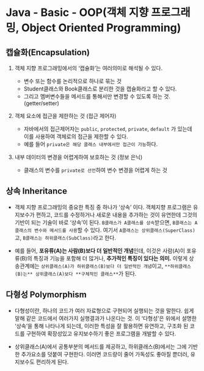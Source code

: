 # Java - Basic - OOP(객체 지향 프로그래밍, Object Oriented Programming)


## 캡슐화(Encapsulation)
1. 객체 지향 프로그래밍에서의 ‘캡슐화’는 여러의미로 해석될 수 있다.
    * 변수 또는 함수를 논리적으로 하나로 묶는 것
    * Student클래스와 Book클래스로 분리한 것을 캡슐화라고 할 수 있다.
    * 그리고 멤버변수들을 메서드를 통해서만 변경할 수 있도록 하는 것.(getter/setter)


2. 객체 요소에 접근을 제한하는 것 (접근 제어자)
    * 자바에서의 접근제어자는 `public`, `protected`, `private`, `default` 가 있는데 이를 사용하여 객체로의 접근을 제한할 수 있다.
    * 예를 들어 `private은 해당 클래스 내부에서만 접근이 가능`하다.


3. 내부 데이터의 변경을 어렵게하여 보호하는 것 (정보 은닉)
    * 클래스의 변수를 `private로 선언`하여 변수 변경을 어렵게 하는 것


## 상속 Inheritance
* 객체 지향 프로그래밍의 중요한 특징 중 하나가 ‘상속’ 이다.
객체지향 프로그램은 유지보수가 편하고, 코드를 수정하거나 새로운 내용을 추가하는 것이 유연한데 그것의 기반이 되는 기술이 바로 ‘상속’이 된다.
`B클래스가 A클래스를 상속`받으면, `B클래스는 A클래스의 변수와 메서드를 사용`할 수 있다. 
여기서 `A클래스는 상위클래스(SuperClass)`고, `B클래스는 하위클래스(SubClass)`라고 한다. 

* 예를 들어, **포유류(A)는 사람(B)보다 더 일반적인 개념**인데, 이것은 사람(A)이 포유류(B)의 특징과 기능을 포함해 더 많거나, **추가적인 특징이 있다는 의미.**
이렇게 상송관계에는 `상위클래스(A)가 하위클래스(B)보다 더 일반적인 개념`이고, `**하위클래스(B)는** 상위클래스(A)보다 **구체적인 클래스**`가 된다.


## 다형성 Polymorphism
* 다형성이란, 하나의 코드가 여러 자료형으로 구현되어 실행되는 것을 말한다.
쉽게 말해 같은 코드에서 여러가지 실행결과가 나온다는 것.
이 ‘다형성’은 위에서 설명한 ‘상속’을 통해 나타나게 되는데, 이러한 특성을 잘 활용하면 유연하고, 구조화 된 코드를 구현하여 확장성있고 유지보수하기 좋은 프로그램을 개발할 수 있다.

* 상위클래스(A)에서 공통부분의 메서드를 제공하고, 하위클래스(B)에서는 그에 기반한 추가요소를 덧붙여 구현한다. 이러면 코드량이 줄어 가독성도 좋아질 뿐더러, 유지보수도 편리하게 된다.

